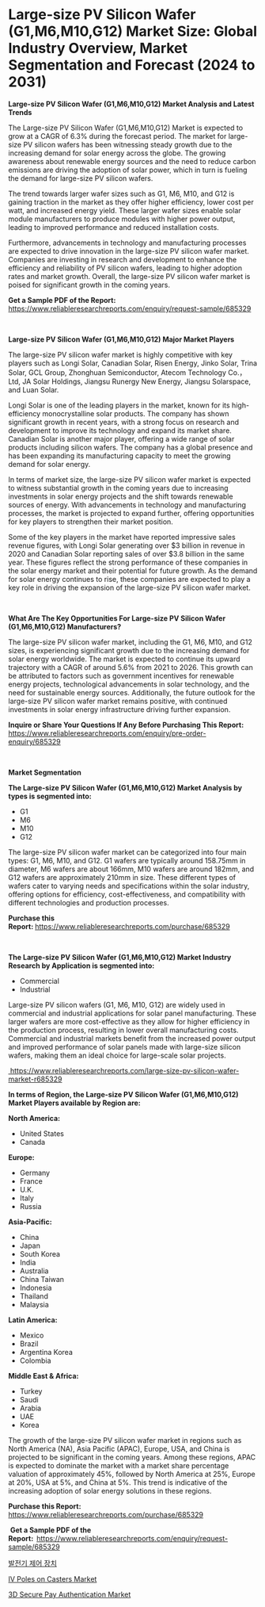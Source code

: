 <p><h1>Large-size PV Silicon Wafer (G1,M6,M10,G12) Market Size: Global Industry Overview, Market Segmentation and Forecast (2024 to 2031)</h1></p><p><strong>Large-size PV Silicon Wafer (G1,M6,M10,G12) Market Analysis and Latest Trends</strong></p>
<p><p>The Large-size PV Silicon Wafer (G1,M6,M10,G12) Market is expected to grow at a CAGR of 6.3% during the forecast period. The market for large-size PV silicon wafers has been witnessing steady growth due to the increasing demand for solar energy across the globe. The growing awareness about renewable energy sources and the need to reduce carbon emissions are driving the adoption of solar power, which in turn is fueling the demand for large-size PV silicon wafers.</p><p>The trend towards larger wafer sizes such as G1, M6, M10, and G12 is gaining traction in the market as they offer higher efficiency, lower cost per watt, and increased energy yield. These larger wafer sizes enable solar module manufacturers to produce modules with higher power output, leading to improved performance and reduced installation costs.</p><p>Furthermore, advancements in technology and manufacturing processes are expected to drive innovation in the large-size PV silicon wafer market. Companies are investing in research and development to enhance the efficiency and reliability of PV silicon wafers, leading to higher adoption rates and market growth. Overall, the large-size PV silicon wafer market is poised for significant growth in the coming years.</p></p>
<p><strong>Get a Sample PDF of the Report:&nbsp;</strong> <a href="https://www.reliableresearchreports.com/enquiry/request-sample/685329">https://www.reliableresearchreports.com/enquiry/request-sample/685329</a></p>
<p>&nbsp;</p>
<p><strong>Large-size PV Silicon Wafer (G1,M6,M10,G12) Major Market Players</strong></p>
<p><p>The large-size PV silicon wafer market is highly competitive with key players such as Longi Solar, Canadian Solar, Risen Energy, Jinko Solar, Trina Solar, GCL Group, Zhonghuan Semiconductor, Atecom Technology Co.，Ltd, JA Solar Holdings, Jiangsu Runergy New Energy, Jiangsu Solarspace, and Luan Solar. </p><p>Longi Solar is one of the leading players in the market, known for its high-efficiency monocrystalline solar products. The company has shown significant growth in recent years, with a strong focus on research and development to improve its technology and expand its market share. Canadian Solar is another major player, offering a wide range of solar products including silicon wafers. The company has a global presence and has been expanding its manufacturing capacity to meet the growing demand for solar energy.</p><p>In terms of market size, the large-size PV silicon wafer market is expected to witness substantial growth in the coming years due to increasing investments in solar energy projects and the shift towards renewable sources of energy. With advancements in technology and manufacturing processes, the market is projected to expand further, offering opportunities for key players to strengthen their market position.</p><p>Some of the key players in the market have reported impressive sales revenue figures, with Longi Solar generating over $3 billion in revenue in 2020 and Canadian Solar reporting sales of over $3.8 billion in the same year. These figures reflect the strong performance of these companies in the solar energy market and their potential for future growth. As the demand for solar energy continues to rise, these companies are expected to play a key role in driving the expansion of the large-size PV silicon wafer market.</p></p>
<p>&nbsp;</p>
<p><strong>What Are The Key Opportunities For Large-size PV Silicon Wafer (G1,M6,M10,G12) Manufacturers?</strong></p>
<p><p>The large-size PV silicon wafer market, including the G1, M6, M10, and G12 sizes, is experiencing significant growth due to the increasing demand for solar energy worldwide. The market is expected to continue its upward trajectory with a CAGR of around 5.6% from 2021 to 2026. This growth can be attributed to factors such as government incentives for renewable energy projects, technological advancements in solar technology, and the need for sustainable energy sources. Additionally, the future outlook for the large-size PV silicon wafer market remains positive, with continued investments in solar energy infrastructure driving further expansion.</p></p>
<p><strong>Inquire or Share Your Questions If Any Before Purchasing This Report:</strong> <a href="https://www.reliableresearchreports.com/enquiry/pre-order-enquiry/685329">https://www.reliableresearchreports.com/enquiry/pre-order-enquiry/685329</a></p>
<p>&nbsp;</p>
<p><strong>Market Segmentation</strong></p>
<p><strong>The Large-size PV Silicon Wafer (G1,M6,M10,G12) Market Analysis by types is segmented into:</strong></p>
<p><ul><li>G1</li><li>M6</li><li>M10</li><li>G12</li></ul></p>
<p><p>The large-size PV silicon wafer market can be categorized into four main types: G1, M6, M10, and G12. G1 wafers are typically around 158.75mm in diameter, M6 wafers are about 166mm, M10 wafers are around 182mm, and G12 wafers are approximately 210mm in size. These different types of wafers cater to varying needs and specifications within the solar industry, offering options for efficiency, cost-effectiveness, and compatibility with different technologies and production processes.</p></p>
<p><strong>Purchase this Report:&nbsp;</strong><a href="https://www.reliableresearchreports.com/purchase/685329">https://www.reliableresearchreports.com/purchase/685329</a></p>
<p>&nbsp;</p>
<p><strong>The Large-size PV Silicon Wafer (G1,M6,M10,G12) Market Industry Research by Application is segmented into:</strong></p>
<p><ul><li>Commercial</li><li>Industrial</li></ul></p>
<p><p>Large-size PV silicon wafers (G1, M6, M10, G12) are widely used in commercial and industrial applications for solar panel manufacturing. These larger wafers are more cost-effective as they allow for higher efficiency in the production process, resulting in lower overall manufacturing costs. Commercial and industrial markets benefit from the increased power output and improved performance of solar panels made with large-size silicon wafers, making them an ideal choice for large-scale solar projects.</p></p>
<p><a href="https://www.reliableresearchreports.com/large-size-pv-silicon-wafer-market-r685329">&nbsp;https://www.reliableresearchreports.com/large-size-pv-silicon-wafer-market-r685329</a></p>
<p><strong>In terms of Region, the Large-size PV Silicon Wafer (G1,M6,M10,G12) Market Players available by Region are:</strong></p>
<p>
    <p> <strong> North America: </strong>
        <ul>
            <li>United States</li>
            <li>Canada</li>
        </ul>
        </p> 
    <p> <strong> Europe: </strong>
        <ul>
            <li>Germany</li>
            <li>France</li>
            <li>U.K.</li>
            <li>Italy</li>
            <li>Russia</li>
        </ul>
        </p> 
    <p> <strong> Asia-Pacific: </strong>
        <ul>
            <li>China</li>
            <li>Japan</li>
            <li>South Korea</li>
            <li>India</li>
            <li>Australia</li>
            <li>China Taiwan</li>
            <li>Indonesia</li>
            <li>Thailand</li>
            <li>Malaysia</li>
        </ul>
        </p> 
    <p> <strong> Latin America: </strong>
        <ul>
            <li>Mexico</li>
            <li>Brazil</li>
            <li>Argentina Korea</li>
            <li>Colombia</li>
        </ul>
        </p> 
    <p> <strong> Middle East & Africa: </strong>
        <ul>
            <li>Turkey</li>
            <li>Saudi</li>
            <li>Arabia</li>
            <li>UAE</li>
            <li>Korea</li>
        </ul>
    </p>
    </p>
<p><p>The growth of the large-size PV silicon wafer market in regions such as North America (NA), Asia Pacific (APAC), Europe, USA, and China is projected to be significant in the coming years. Among these regions, APAC is expected to dominate the market with a market share percentage valuation of approximately 45%, followed by North America at 25%, Europe at 20%, USA at 5%, and China at 5%. This trend is indicative of the increasing adoption of solar energy solutions in these regions.</p></p>
<p><strong>Purchase this Report: </strong><a href="https://www.reliableresearchreports.com/purchase/685329">https://www.reliableresearchreports.com/purchase/685329</a></p>
<p>&nbsp;<strong>Get a Sample PDF of the Report:&nbsp;&nbsp;</strong><a href="https://www.reliableresearchreports.com/enquiry/request-sample/685329">https://www.reliableresearchreports.com/enquiry/request-sample/685329</a></p>
<p><strong></strong></p>
<p><p><a href="https://github.com/KellyLyncyh543964/Market-Research-Report-List-1/blob/main/178026069324.md">발전기 제어 장치</a></p><p><a href="https://www.linkedin.com/pulse/iv-poles-casters-market-insight-trends-growth-forecasted-pmg1f">IV Poles on Casters Market</a></p><p><a href="https://www.linkedin.com/pulse/3d-secure-pay-authentication-market-trends-analysis-forecasted-ujebc">3D Secure Pay Authentication Market</a></p></p>